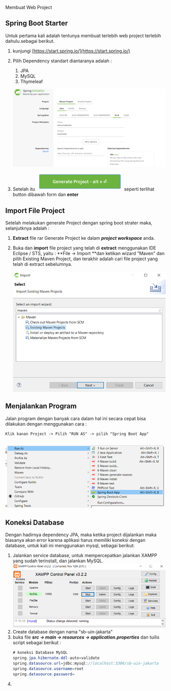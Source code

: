 Membuat Web Project

## Spring Boot Starter

Untuk pertama kali adalah tentunya membuat terlebih web project terlebih dahulu.sebagai berikut.

1. kunjungi [https://start.spring.io/](https://start.spring.io/)
2. Pilih Dependency standart diantaranya adalah :  
   1. JPA  
   2. MySQL  
   3. Thymeleaf

   ![](/assets/springinitializr.png)

3. Setelah itu ![](/assets/btn-generate-project.png) seperti terlihat button dibawah form dan **enter**

## Import File Project

Setelah melakukan generate Project dengan spring boot strater maka, selanjutknya adalah :

1. **Extract** file rar Generate Project ke dalam _**project workspace**_ anda.

2. Buka dan **import** file project yang telah di **extract** menggunakan IDE Eclipse / STS, yaitu : **File -&gt; Import **dan ketikan wizard "Maven" dan pilih Existing Maven Project, dan terakhir adalah cari file project yang telah di extract sebelumnya.

   ![](/assets/import-project.png)

## Menjalankan Program

Jalan program dengan banyak cara dalam hal ini secara cepat bisa dilakukan dengan menggunakan cara :

```
Klik kanan Project -> Pilih "RUN AS" -> pilih "Spring Boot App"
```

## ![](/assets/run-as)

## Koneksi Database

Dengan hadirnya dependency JPA, maka ketika project dijalankan maka biasanya akan error karena aplikasi harus memiliki koneksi dengan database, untuk kali ini menggunakan mysql, sebagai berikut:

1. Jalankan service database, untuk mempercepatkan jalankan XAMPP yang sudah terinstall, dan jalankan MySQL.
   ![](/assets/service-xampp)
2. Create database dengan nama "sb-uin-jakarta"
3. buka file _**src -&gt; main -&gt; resources -&gt; application.properties**_ dan tuilis script sebagai berikut : 
   ```java
   # koneksi Database MySQL
   spring.jpa.hibernate.ddl-auto=validate
   spring.datasource.url=jdbc:mysql://localhost:3306/sb-uin-jakarta
   spring.datasource.username=root
   spring.datasource.password=
   ```
4. 


